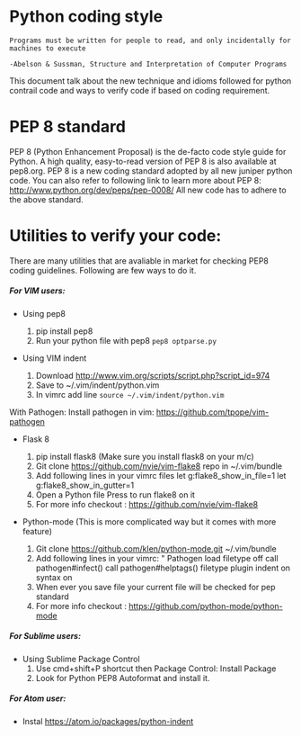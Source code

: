 # Python coding style

`Programs must be written for people to read, and only incidentally for machines to execute`

`-Abelson & Sussman, Structure and Interpretation of Computer Programs`

This document talk about the new technique and idioms followed for python contrail code and ways to verify code if based on coding requirement.

# PEP 8 standard
PEP 8 (Python Enhancement Proposal) is the de-facto code style guide for Python. A high quality, easy-to-read version of PEP 8 is also available at pep8.org. PEP 8 is a new coding standard adopted by all new juniper python code. You can also refer to following link to learn more about PEP 8:
http://www.python.org/dev/peps/pep-0008/
All new code has to adhere to the above standard.

# Utilities to verify your code:
There are many utilities that are avaliable in market for checking PEP8 coding guidelines. Following are few ways to do it.

##### For VIM users:
- Using pep8 
    1. pip install pep8
    2. Run your python file with pep8 ` pep8 optparse.py `


- Using VIM indent
    1. Download http://www.vim.org/scripts/script.php?script_id=974 
    2. Save to ~/.vim/indent/python.vim
    3. In vimrc add line `source ~/.vim/indent/python.vim`

With Pathogen:
Install pathogen in vim:
https://github.com/tpope/vim-pathogen
- Flask 8
    1. pip install flask8 (Make sure you install flask8 on your m/c)
    2. Git clone https://github.com/nvie/vim-flake8 repo in ~/.vim/bundle 
    3. Add following lines in your vimrc files
        let g:flake8_show_in_file=1
        let g:flake8_show_in_gutter=1
    4. Open a Python file
        Press <F7> to run flake8 on it
    5. For more info checkout : https://github.com/nvie/vim-flake8

- Python-mode (This is more complicated way but it comes with more feature)
    1. Git clone https://github.com/klen/python-mode.git ~/.vim/bundle
    2. Add following lines in your vimrc:
        " Pathogen load
        filetype off
        call pathogen#infect()
        call pathogen#helptags()
        filetype plugin indent on
        syntax on
    3. When ever you save file your current file will be checked for pep standard
    4. For more info checkout : https://github.com/python-mode/python-mode


    
##### For Sublime users:

- Using Sublime Package Control
    1. Use cmd+shift+P shortcut then Package Control: Install Package
    2. Look for Python PEP8 Autoformat and install it.

##### For Atom user:
- Instal https://atom.io/packages/python-indent
